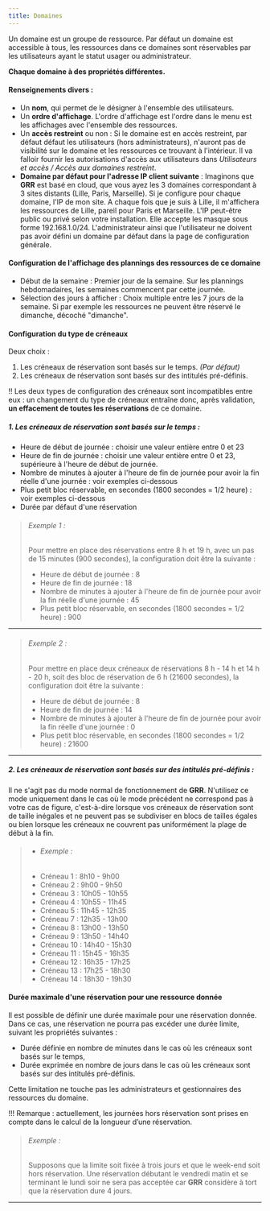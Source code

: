```yaml
---
title: Domaines
---
```


Un domaine est un groupe de ressource. Par défaut un domaine est accessible à tous, les ressources dans ce domaines sont réservables par les utilisateurs ayant le statut usager ou administrateur.

**Chaque domaine à des propriétés différentes.**

#### Renseignements divers :
* Un **nom**, qui permet de le désigner à l'ensemble des utilisateurs.
* Un **ordre d'affichage**. L'ordre d'affichage est l'ordre dans le menu est les affichages avec l'ensemble des ressources.
* Un **accès restreint** ou non : Si le domaine est en accès restreint, par défaut défaut les utilisateurs (hors administrateurs), n'auront pas de visibilité sur le domaine et les ressources ce trouvant à l'intérieur. Il va falloir fournir les autorisations d'accès aux utilisateurs dans _Utilisateurs et accès / Accès aux domaines restreint_.
* **Domaine par défaut pour l'adresse IP client suivante** : Imaginons que **GRR** est basé en cloud, que vous ayez les 3 domaines correspondant à 3 sites distants (Lille, Paris, Marseille). Si je configure pour chaque domaine, l'IP de mon site. A chaque fois que je suis à Lille, il m'affichera les ressources de Lille, pareil pour Paris et Marseille. L'IP peut-être public ou privé selon votre installation. Elle accepte les masque sous forme 192.168.1.0/24. L'administrateur ainsi que l'utilisateur ne doivent pas avoir défini un domaine par défaut dans la page de configuration générale.

#### Configuration de l'affichage des plannings des ressources de ce domaine
* Début de la semaine : Premier jour de la semaine. Sur les plannings hebdomadaires, les semaines commencent par cette journée.
* Sélection des jours à afficher : Choix multiple entre les 7 jours de la semaine. Si par exemple les ressources ne peuvent être réservé le dimanche, décoché "dimanche".

#### Configuration du type de créneaux

Deux choix :
1. Les créneaux de réservation sont basés sur le temps. _(Par défaut)_
2. Les créneaux de réservation sont basés sur des intitulés pré-définis.

!! Les deux types de configuration des créneaux sont incompatibles entre eux : un changement du type de créneaux entraîne donc, après validation, **un effacement de toutes les réservations** de ce domaine.

##### 1. Les créneaux de réservation sont basés sur le temps :

* Heure de début de journée : choisir une valeur entière entre 0 et 23
* Heure de fin de journée : choisir une valeur entière entre 0 et 23, supérieure à l'heure de début de journée.
* Nombre de minutes à ajouter à l'heure de fin de journée pour avoir la fin réelle d'une journée : voir exemples ci-dessous
* Plus petit bloc réservable, en secondes (1800 secondes = 1/2 heure) : voir exemples ci-dessous
* Durée par défaut d'une réservation

> ###### Exemple 1 :
> Pour mettre en place des réservations entre 8 h et 19 h, avec un pas de 15 minutes (900 secondes), la configuration doit être la suivante :
> 
> * Heure de début de journée : 8
> * Heure de fin de journée : 18
> * Nombre de minutes à ajouter à l'heure de fin de journée pour avoir la fin réelle d'une journée : 45
> * Plus petit bloc réservable, en secondes (1800 secondes = 1/2 heure) : 900

___

> ###### Exemple 2 :
> Pour mettre en place deux créneaux de réservations 8 h - 14 h et 14 h - 20 h, soit des bloc de réservation de 6 h (21600 secondes), la configuration doit être la suivante :
> 
> * Heure de début de journée : 8
> * Heure de fin de journée : 14
> * Nombre de minutes à ajouter à l'heure de fin de journée pour avoir la fin réelle d'une journée : 0
> * Plus petit bloc réservable, en secondes (1800 secondes = 1/2 heure) : 21600

__________________________________________________________________________________________________________________

##### 2. Les créneaux de réservation sont basés sur des intitulés pré-définis :

Il ne s'agit pas du mode normal de fonctionnement de **GRR**. N'utilisez ce mode uniquement dans le cas où le mode précédent ne correspond pas à votre cas de figure, c'est-à-dire lorsque vos créneaux de réservation sont de taille inégales et ne peuvent pas se subdiviser en blocs de tailles égales ou bien lorsque les créneaux ne couvrent pas uniformément la plage de début à la fin.

> * ###### Exemple :
> * Créneau 1 : 8h10 - 9h00
> * Créneau 2 : 9h00 - 9h50
> * Créneau 3 : 10h05 - 10h55
> * Créneau 4 : 10h55 - 11h45
> * Créneau 5 : 11h45 - 12h35
> * Créneau 7 : 12h35 - 13h00
> * Créneau 8 : 13h00 - 13h50
> * Créneau 9 : 13h50 - 14h40
> * Créneau 10 : 14h40 - 15h30
> * Créneau 11 : 15h45 - 16h35
> * Créneau 12 : 16h35 - 17h25
> * Créneau 13 : 17h25 - 18h30
> * Créneau 14 : 18h30 - 19h30

#### Durée maximale d'une réservation pour une ressource donnée
Il est possible de définir une durée maximale pour une réservation donnée. Dans ce cas, une réservation ne pourra pas excéder une durée limite, suivant les propriétés suivantes :
* Durée définie en nombre de minutes dans le cas où les créneaux sont basés sur le temps,
* Durée exprimée en nombre de jours dans le cas où les créneaux sont basés sur des intitulés pré-définis. 

Cette limitation ne touche pas les administrateurs et gestionnaires des ressources du domaine.

!!! Remarque : actuellement, les journées hors réservation sont prises en compte dans le calcul de la longueur d’une réservation.

> ###### Exemple :
> Supposons que la limite soit fixée à trois jours et que le week-end soit hors réservation. Une réservation débutant le vendredi matin et se terminant le lundi soir ne sera pas acceptée car **GRR** considère à tort que la réservation dure 4 jours.

__________________________________________________________________________________________________________________